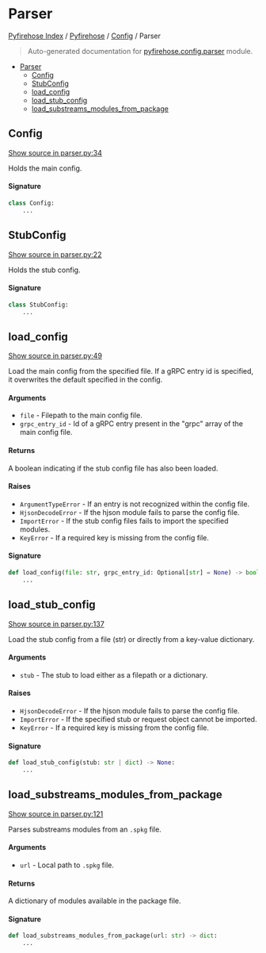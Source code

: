 # Parser

[Pyfirehose Index](../../README.md#pyfirehose-index) /
[Pyfirehose](../index.md#pyfirehose) /
[Config](./index.md#config) /
Parser

> Auto-generated documentation for [pyfirehose.config.parser](https://github.com/Krow10/pyfirehose/blob/main/pyfirehose/config/parser.py) module.

- [Parser](#parser)
  - [Config](#config)
  - [StubConfig](#stubconfig)
  - [load_config](#load_config)
  - [load_stub_config](#load_stub_config)
  - [load_substreams_modules_from_package](#load_substreams_modules_from_package)

## Config

[Show source in parser.py:34](https://github.com/Krow10/pyfirehose/blob/main/pyfirehose/config/parser.py#L34)

Holds the main config.

#### Signature

```python
class Config:
    ...
```



## StubConfig

[Show source in parser.py:22](https://github.com/Krow10/pyfirehose/blob/main/pyfirehose/config/parser.py#L22)

Holds the stub config.

#### Signature

```python
class StubConfig:
    ...
```



## load_config

[Show source in parser.py:49](https://github.com/Krow10/pyfirehose/blob/main/pyfirehose/config/parser.py#L49)

Load the main config from the specified file. If a gRPC entry id is specified, it overwrites the default specified
in the config.

#### Arguments

- `file` - Filepath to the main config file.
- `grpc_entry_id` - Id of a gRPC entry present in the "grpc" array of the main config file.

#### Returns

A boolean indicating if the stub config file has also been loaded.

#### Raises

- `ArgumentTypeError` - If an entry is not recognized within the config file.
- `HjsonDecodeError` - If the hjson module fails to parse the config file.
- `ImportError` - If the stub config files fails to import the specified modules.
- `KeyError` - If a required key is missing from the config file.

#### Signature

```python
def load_config(file: str, grpc_entry_id: Optional[str] = None) -> bool:
    ...
```



## load_stub_config

[Show source in parser.py:137](https://github.com/Krow10/pyfirehose/blob/main/pyfirehose/config/parser.py#L137)

Load the stub config from a file (str) or directly from a key-value dictionary.

#### Arguments

- `stub` - The stub to load either as a filepath or a dictionary.

#### Raises

- `HjsonDecodeError` - If the hjson module fails to parse the config file.
- `ImportError` - If the specified stub or request object cannot be imported.
- `KeyError` - If a required key is missing from the config file.

#### Signature

```python
def load_stub_config(stub: str | dict) -> None:
    ...
```



## load_substreams_modules_from_package

[Show source in parser.py:121](https://github.com/Krow10/pyfirehose/blob/main/pyfirehose/config/parser.py#L121)

Parses substreams modules from an `.spkg` file.

#### Arguments

- `url` - Local path to `.spkg` file.

#### Returns

A dictionary of modules available in the package file.

#### Signature

```python
def load_substreams_modules_from_package(url: str) -> dict:
    ...
```


